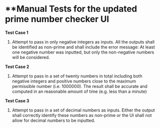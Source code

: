 # **Manual Tests for the updated prime number checker UI 

**Test Case 1**
1. Attempt to pass in only negative integers as inputs. All the outputs shall be identified as non-prime and shall include the error message: At least one negative number was inputted, but only the non-negative numbers will be considered.

**Test Case 2**
1. Attempt to pass in a set of twenty numbers in total including both negative integers and positive numbers close to the maximum permissible number (i.e. 1000000). The result shall be accurate and computed in an reasonable amount of time (e.g. less than a minute)

**Test Case 3**
1. Attempt to pass in a set of decimal numbers as inputs. Either the output shall correctly identify these numbers as non-prime or the UI shall not allow for decimal numbers to be inputted.